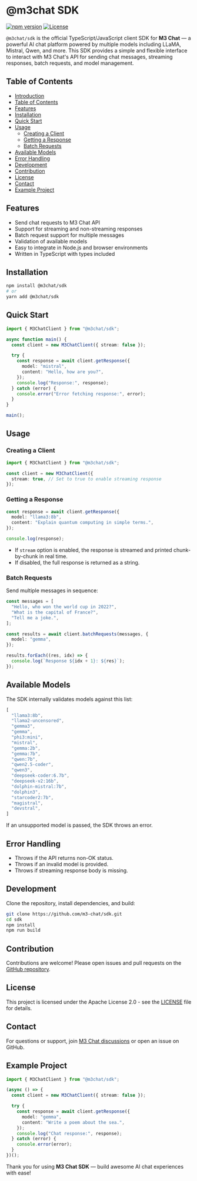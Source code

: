 # @m3chat SDK
[![npm version](https://img.shields.io/npm/v/@m3chat/sdk.svg)](https://www.npmjs.com/package/@m3chat/sdk) [![License](https://img.shields.io/badge/license-Apache%202.0-blue.svg)](LICENSE)

`@m3chat/sdk` is the official TypeScript/JavaScript client SDK for **M3 Chat** — a powerful AI chat platform powered by multiple models including LLaMA, Mistral, Qwen, and more. This SDK provides a simple and flexible interface to interact with M3 Chat's API for sending chat messages, streaming responses, batch requests, and model management.

## Table of Contents
* [Introduction](https://github.com/m3-chat/sdk?tab=readme-ov-file#m3chat-sdk)
* [Table of Contents](https://github.com/m3-chat/sdk?tab=readme-ov-file#table-of-contents)
* [Features](https://github.com/m3-chat/sdk?tab=readme-ov-file#features)
* [Installation](https://github.com/m3-chat/sdk?tab=readme-ov-file#installation)
* [Quick Start](https://github.com/m3-chat/sdk?tab=readme-ov-file#quick-start)
* [Usage](https://github.com/m3-chat/sdk?tab=readme-ov-file#usage)
    * [Creating a Client](https://github.com/m3-chat/sdk?tab=readme-ov-file#creating-a-client)
    * [Getting a Response](https://github.com/m3-chat/sdk?tab=readme-ov-file#getting-a-response)
    * [Batch Requests](https://github.com/m3-chat/sdk?tab=readme-ov-file#batch-requests)
* [Available Models](https://github.com/m3-chat/sdk?tab=readme-ov-file#available-models)
* [Error Handling](https://github.com/m3-chat/sdk?tab=readme-ov-file#error-handling)
* [Development](https://github.com/m3-chat/sdk?tab=readme-ov-file#development)
* [Contribution](https://github.com/m3-chat/sdk?tab=readme-ov-file#contribution)
* [License](https://github.com/m3-chat/sdk?tab=readme-ov-file#license)
* [Contact](https://github.com/m3-chat/sdk?tab=readme-ov-file#contact)
* [Example Project](https://github.com/m3-chat/sdk?tab=readme-ov-file#example-project)


## Features

- Send chat requests to M3 Chat API
- Support for streaming and non-streaming responses
- Batch request support for multiple messages
- Validation of available models
- Easy to integrate in Node.js and browser environments
- Written in TypeScript with types included

## Installation

```bash
npm install @m3chat/sdk
# or
yarn add @m3chat/sdk
```

## Quick Start

```ts
import { M3ChatClient } from "@m3chat/sdk";

async function main() {
  const client = new M3ChatClient({ stream: false });

  try {
    const response = await client.getResponse({
      model: "mistral",
      content: "Hello, how are you?",
    });
    console.log("Response:", response);
  } catch (error) {
    console.error("Error fetching response:", error);
  }
}

main();
```

## Usage

### Creating a Client

```ts
import { M3ChatClient } from "@m3chat/sdk";

const client = new M3ChatClient({
  stream: true, // Set to true to enable streaming response
});
```

### Getting a Response

```ts
const response = await client.getResponse({
  model: "llama3:8b",
  content: "Explain quantum computing in simple terms.",
});

console.log(response);
```

* If `stream` option is enabled, the response is streamed and printed chunk-by-chunk in real time.
* If disabled, the full response is returned as a string.

### Batch Requests

Send multiple messages in sequence:

```ts
const messages = [
  "Hello, who won the world cup in 2022?",
  "What is the capital of France?",
  "Tell me a joke.",
];

const results = await client.batchRequests(messages, {
  model: "gemma",
});

results.forEach((res, idx) => {
  console.log(`Response ${idx + 1}: ${res}`);
});
```

## Available Models

The SDK internally validates models against this list:

```ts
[
  "llama3:8b",
  "llama2-uncensored",
  "gemma3",
  "gemma",
  "phi3:mini",
  "mistral",
  "gemma:2b",
  "gemma:7b",
  "qwen:7b",
  "qwen2.5-coder",
  "qwen3",
  "deepseek-coder:6.7b",
  "deepseek-v2:16b",
  "dolphin-mistral:7b",
  "dolphin3",
  "starcoder2:7b",
  "magistral",
  "devstral",
]
```

If an unsupported model is passed, the SDK throws an error.

## Error Handling

* Throws if the API returns non-OK status.
* Throws if an invalid model is provided.
* Throws if streaming response body is missing.

## Development

Clone the repository, install dependencies, and build:

```bash
git clone https://github.com/m3-chat/sdk.git
cd sdk
npm install
npm run build
```


## Contribution

Contributions are welcome! Please open issues and pull requests on the [GitHub repository](https://github.com/m3-chat/sdk).

## License

This project is licensed under the Apache License 2.0 - see the [LICENSE](LICENSE) file for details.

## Contact

For questions or support, join [M3 Chat discussions](https://github.com/orgs/m3-chat/discussions) or open an issue on GitHub.

## Example Project

```ts
import { M3ChatClient } from "@m3chat/sdk";

(async () => {
  const client = new M3ChatClient({ stream: false });

  try {
    const response = await client.getResponse({
      model: "gemma",
      content: "Write a poem about the sea.",
    });
    console.log("Chat response:", response);
  } catch (error) {
    console.error(error);
  }
})();
```

Thank you for using **M3 Chat SDK** — build awesome AI chat experiences with ease!
